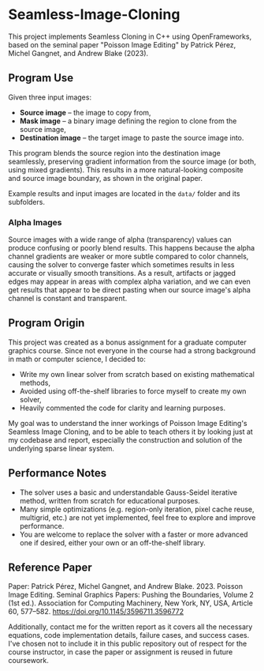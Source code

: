 # Seamless-Image-Cloning
This project implements Seamless Cloning in C++ using OpenFrameworks, based on the seminal paper "Poisson Image Editing" by Patrick Pérez, Michel Gangnet, and Andrew Blake (2023).

## Program Use
Given three input images:
* **Source image** – the image to copy from,
* **Mask image** – a binary image defining the region to clone from the source image,
* **Destination image** – the target image to paste the source image into.

This program blends the source region into the destination image seamlessly, preserving gradient information from the source image (or both, using mixed gradients). This results in a more natural-looking composite and source image boundary, as shown in the original paper.

Example results and input images are located in the `data/` folder and its subfolders. 

### Alpha Images
Source images with a wide range of alpha (transparency) values can produce confusing or poorly blend results. This happens because the alpha channel gradients are weaker or more subtle compared to color channels, causing the solver to converge faster which sometimes results in less accurate or visually smooth transitions. As a result, artifacts or jagged edges may appear in areas with complex alpha variation, and we can even get results that appear to be direct pasting when our source image's alpha channel is constant and transparent.

## Program Origin

This project was created as a bonus assignment for a graduate computer graphics course. Since not everyone in the course had a strong background in math or computer science, I decided to:

* Write my own linear solver from scratch based on existing mathematical methods,
* Avoided using off-the-shelf libraries to force myself to create my own solver,
* Heavily commented the code for clarity and learning purposes.

My goal was to understand the inner workings of Poisson Image Editing's Seamless Image Cloning, and to be able to teach others it by looking just at my codebase and report, especially the construction and solution of the underlying sparse linear system.

## Performance Notes

* The solver uses a basic and understandable Gauss-Seidel iterative method, written from scratch for educational purposes.
* Many simple optimizations (e.g. region-only iteration, pixel cache reuse, multigrid, etc.) are not yet implemented, feel free to explore and improve performance.
* You are welcome to replace the solver with a faster or more advanced one if desired, either your own or an off-the-shelf library.

## Reference Paper 

Paper: Patrick Pérez, Michel Gangnet, and Andrew Blake. 2023. Poisson Image Editing. Seminal Graphics Papers: Pushing the Boundaries, Volume 2 (1st ed.). Association for Computing Machinery, New York, NY, USA, Article 60, 577–582. https://doi.org/10.1145/3596711.3596772 

Additionally, contact me for the written report as it covers all the necessary equations, code implementation details, failure cases, and success cases. I've chosen not to include it in this public repository out of respect for the course instructor, in case the paper or assignment is reused in future coursework.


